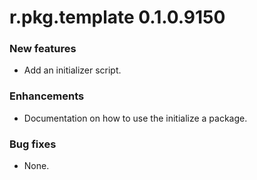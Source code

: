 # r.pkg.template 0.1.0.9150

### New features

* Add an initializer script.

### Enhancements

* Documentation on how to use the initialize a package.

### Bug fixes

* None.